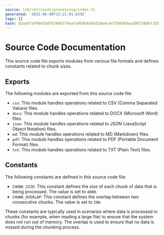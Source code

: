 ```yaml
---
source: lib/retrieval/processing/index.ts
generated: '2025-06-08T13:21:01.659Z'
tags: []
hash: d2add7af0943b076200b776eafa959b8a65028e4cdef586960aa3007368bf185
---
```

# Source Code Documentation

This source code file exports modules from various file formats and defines constants related to chunk sizes.

## Exports

The following modules are exported from this source code file:

- `csv`: This module handles operations related to CSV (Comma Separated Values) files.
- `docx`: This module handles operations related to DOCX (Microsoft Word) files.
- `json`: This module handles operations related to JSON (JavaScript Object Notation) files.
- `md`: This module handles operations related to MD (Markdown) files.
- `pdf`: This module handles operations related to PDF (Portable Document Format) files.
- `txt`: This module handles operations related to TXT (Plain Text) files.

## Constants

The following constants are defined in this source code file:

- `CHUNK_SIZE`: This constant defines the size of each chunk of data that is being processed. The value is set to `4000`.
- `CHUNK_OVERLAP`: This constant defines the overlap between two consecutive chunks. The value is set to `200`.

These constants are typically used in scenarios where data is processed in chunks (for example, when reading a large file) to ensure that the system does not run out of memory. The overlap is used to ensure that no data is missed during the chunking process.
